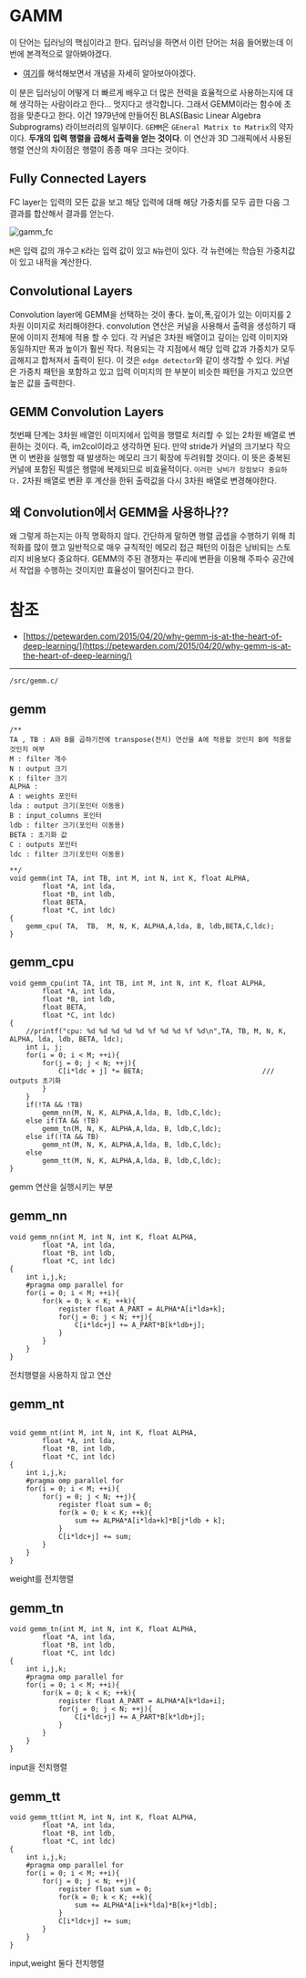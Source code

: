 # GAMM

이 단어는 딥러닝의 핵심이라고 한다. 딥러닝을 하면서 이런 단어는 처음 들어봤는데 이번에 본격적으로 알아봐야겠다.

- [여기](https://petewarden.com/2015/04/20/why-gemm-is-at-the-heart-of-deep-learning/)를 해석해보면서 개념을 자세히 알아보아야겠다.

이 분은 딥러닝이 어떻게 더 빠르게 배우고 더 많은 전력을 효율적으로 사용하는지에 대해 생각하는 사람이라고 한다... 멋지다고 생각합니다. 그래서 GEMM이라는 함수에 초점을 맞춘다고 한다. 이건 1979년에 만들어진 BLAS(Basic Linear Algebra Subprograms) 라이브러리의 일부이다. `GEMM`은 `GEneral Matrix to Matrix`의 약자이다. **두개의 입력 행렬을 곱해서 출력을 얻는 것이다**. 이 연산과 3D 그래픽에서 사용된 행렬 연산의 차이점은 행렬이 종종 매우 크다는 것이다.

## Fully Connected Layers
FC layer는 입력의 모든 값을 보고 해당 입력에 대해 해당 가중치를 모두 곱한 다음 그 결과를 합산해서 결과를 얻는다.



![gamm_fc](https://github.com/jjeamin/jjeamin.github.io/raw/master/_posts/post_img/darknet/gamm_fc.PNG)



`M`은 입력 값의 개수고 `K`라는 입력 값이 있고 `N`뉴런이 있다. 각 뉴런에는 학습된 가중치값이 있고 내적을 계산한다.

## Convolutional Layers
Convolution layer에 GEMM을 선택하는 것이 좋다. 높이,폭,깊이가 있는 이미지를 2차원 이미지로 처리해야한다. convolution 연산은 커널을 사용해서 출력을 생성하기 때문에 이미지 전체에 적용 할 수 있다. 각 커널은 3차원 배열이고 깊이는 입력 이미지와 동일하지만 폭과 높이가 훨씬 작다. 적용되는 각 지점에서 해당 입력 값과 가중치가 모두 곱해지고 합쳐져서 출력이 된다. 이 것은 `edge detector`와 같이 생각할 수 있다. 커널은 가중치 패턴을 포함하고 있고 입력 이미지의 한 부분이 비슷한 패턴을 가지고 있으면 높은 값을 출력한다.

## GEMM Convolution Layers
첫번째 단계는 3차원 배열인 이미지에서 입력을 행렬로 처리할 수 있는 2차원 배열로 변환하는 것이다. 즉, im2col이라고 생각하면 된다. 만약 stride가 커널의 크기보다 작으면 이 변환을 실행할 때 발생하는 메모리 크기 확장에 두려워할 것이다. 이 뜻은 중복된 커널에 포함된 픽셀은 행렬에 복제되므로 비효율적이다. `이러한 낭비가 장점보다 중요하다.` 2차원 배열로 변환 후 계산을 한뒤 출력값을 다시 3차원 배열로 변경해야한다.

## 왜 Convolution에서 GEMM을 사용하나??
왜 그렇게 하는지는 아직 명확하지 않다. 간단하게 말하면 행렬 곱셉을 수행하기 위해 최적화를 많이 했고 일반적으로 매우 규칙적인 메모리 접근 패턴의 이점은 낭비되는 스토리지 비용보다 중요하다. GEMM의 주된 경쟁자는 푸리에 변환을 이용해 주파수 공간에서 작업을 수행하는 것이지만 효율성이 떨어진다고 한다.

# 참조
- [https://petewarden.com/2015/04/20/why-gemm-is-at-the-heart-of-deep-learning/](https://petewarden.com/2015/04/20/why-gemm-is-at-the-heart-of-deep-learning/)

---

`/src/gemm.c/`

## gemm

```
/**
TA , TB : A와 B를 곱하기전에 transpose(전치) 연산을 A에 적용할 것인지 B에 적용할 것인지 여부
M : filter 개수
N : output 크기
K : filter 크기
ALPHA :
A : weights 포인터
lda : output 크기(포인터 이동용)
B : input_columns 포인터
ldb : filter 크기(포인터 이동용)
BETA : 초기화 값
C : outputs 포인터
ldc : filter 크기(포인터 이동용)

**/
void gemm(int TA, int TB, int M, int N, int K, float ALPHA,
        float *A, int lda,
        float *B, int ldb,
        float BETA,
        float *C, int ldc)
{
    gemm_cpu( TA,  TB,  M, N, K, ALPHA,A,lda, B, ldb,BETA,C,ldc);
}
```

## gemm_cpu

```
void gemm_cpu(int TA, int TB, int M, int N, int K, float ALPHA,
        float *A, int lda,
        float *B, int ldb,
        float BETA,
        float *C, int ldc)
{
    //printf("cpu: %d %d %d %d %d %f %d %d %f %d\n",TA, TB, M, N, K, ALPHA, lda, ldb, BETA, ldc);
    int i, j;
    for(i = 0; i < M; ++i){
        for(j = 0; j < N; ++j){
            C[i*ldc + j] *= BETA;                             /// outputs 초기화
        }
    }
    if(!TA && !TB)
        gemm_nn(M, N, K, ALPHA,A,lda, B, ldb,C,ldc);
    else if(TA && !TB)
        gemm_tn(M, N, K, ALPHA,A,lda, B, ldb,C,ldc);
    else if(!TA && TB)
        gemm_nt(M, N, K, ALPHA,A,lda, B, ldb,C,ldc);
    else
        gemm_tt(M, N, K, ALPHA,A,lda, B, ldb,C,ldc);
}
```

gemm 연산을 실행시키는 부분

## gemm_nn

```
void gemm_nn(int M, int N, int K, float ALPHA,
        float *A, int lda,
        float *B, int ldb,
        float *C, int ldc)
{
    int i,j,k;
    #pragma omp parallel for
    for(i = 0; i < M; ++i){
        for(k = 0; k < K; ++k){
            register float A_PART = ALPHA*A[i*lda+k];
            for(j = 0; j < N; ++j){
                C[i*ldc+j] += A_PART*B[k*ldb+j];
            }
        }
    }
}
```

전치행렬을 사용하지 않고 연산

## gemm_nt

```

void gemm_nt(int M, int N, int K, float ALPHA,
        float *A, int lda,
        float *B, int ldb,
        float *C, int ldc)
{
    int i,j,k;
    #pragma omp parallel for
    for(i = 0; i < M; ++i){
        for(j = 0; j < N; ++j){
            register float sum = 0;
            for(k = 0; k < K; ++k){
                sum += ALPHA*A[i*lda+k]*B[j*ldb + k];
            }
            C[i*ldc+j] += sum;
        }
    }
}
```

weight를 전치행렬

## gemm_tn

```
void gemm_tn(int M, int N, int K, float ALPHA,
        float *A, int lda,
        float *B, int ldb,
        float *C, int ldc)
{
    int i,j,k;
    #pragma omp parallel for
    for(i = 0; i < M; ++i){
        for(k = 0; k < K; ++k){
            register float A_PART = ALPHA*A[k*lda+i];
            for(j = 0; j < N; ++j){
                C[i*ldc+j] += A_PART*B[k*ldb+j];
            }
        }
    }
}
```

input을 전치행렬

## gemm_tt

```
void gemm_tt(int M, int N, int K, float ALPHA,
        float *A, int lda,
        float *B, int ldb,
        float *C, int ldc)
{
    int i,j,k;
    #pragma omp parallel for
    for(i = 0; i < M; ++i){
        for(j = 0; j < N; ++j){
            register float sum = 0;
            for(k = 0; k < K; ++k){
                sum += ALPHA*A[i+k*lda]*B[k+j*ldb];
            }
            C[i*ldc+j] += sum;
        }
    }
}
```

input,weight 둘다 전치행렬
